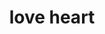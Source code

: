 ---
pid: llp443
title: love heart
location_transcription: on my block
coordinates: "[-75.130485543036, 40.034823932502]"
zipcode: '19120'
gen_neighborhood: North Philadelphia
neighborhood: Logan,Olney
outside_phl: 
age: '11'
age_range: 6-13
instagram: 
image_file_name: llp_443.jpg
proposal_transcription: 
topic: Love
topic_summary: '0'
type: Sculpture Statue
keywords_other: heart
credit: Synia Winters
image_labels: 
twitter: 
facebook: 
permalink: "/monuments/llp443/"
layout: item-page
---
